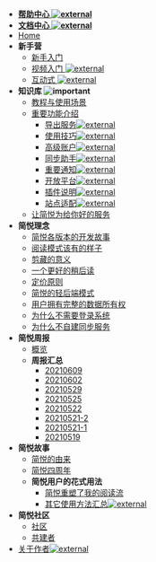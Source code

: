 * [**帮助中心 ![external](https://s2.ax1x.com/2020/02/03/1NqLQg.png)**](https://simpread.pro/help)
* [**文档中心 ![external](https://s2.ax1x.com/2020/02/03/1NqLQg.png)**](https://simpread.pro/docs)
* [Home](Home)
* **新手营**
  * [新手入门](入门指南（-操作指引-）)
  * [视频入门 ![external](https://s2.ax1x.com/2020/02/03/1NqLQg.png)](https://www.bilibili.com/video/BV1JA411L7Ev)
  * [互动式 ![external](https://s2.ax1x.com/2020/02/03/1NqLQg.png)](http://ksria.com/simpread/guide/)
* **知识库 ![important](https://s1.ax1x.com/2020/07/25/UzKr8O.png)**
  * [教程与使用场景](教程与使用场景)
  * [重要功能介绍](分类介绍)
    * [导出服务![external](https://s2.ax1x.com/2020/02/03/1NqLQg.png)](https://github.com/Kenshin/simpread/discussions/categories/服务)
    * [使用技巧![external](https://s2.ax1x.com/2020/02/03/1NqLQg.png)](https://github.com/Kenshin/simpread/discussions/categories/使用技巧)
    * [高级账户![external](https://s2.ax1x.com/2020/02/03/1NqLQg.png)](https://github.com/Kenshin/simpread/discussions/categories/高级账户)
    * [同步助手![external](https://s2.ax1x.com/2020/02/03/1NqLQg.png)](https://github.com/Kenshin/simpread/discussions/categories/同步助手)
    * [重要通知![external](https://s2.ax1x.com/2020/02/03/1NqLQg.png)](https://github.com/Kenshin/simpread/discussions/categories/重要通知)
    * [开放平台![external](https://s2.ax1x.com/2020/02/03/1NqLQg.png)](https://github.com/Kenshin/simpread/discussions/categories/Developer)
    * [插件说明![external](https://s2.ax1x.com/2020/02/03/1NqLQg.png)](https://github.com/Kenshin/simpread/discussions/categories/插件说明)
    * [站点适配![external](https://s2.ax1x.com/2020/02/03/1NqLQg.png)](https://github.com/Kenshin/simpread/discussions/categories/站点适配)
  * [让简悦为给你好的服务](让简悦为给你好的服务)
* **简悦理念**
  * [简悦各版本的开发故事](简悦各版本的开发故事)
  * [阅读模式该有的样子](阅读模式该有的样子)
  * [剪藏的意义](剪藏的意义)
  * [一个更好的稍后读](一个更好的稍后读)
  * [定价原则](定价原则)
  * [简悦的轻后端模式](简悦的轻后端模式)
  * [用户拥有完整的数据所有权](用户拥有完整的数据所有权)
  * [为什么不需要登录系统](为什么不需要登录系统)
  * [为什么不自建同步服务](为什么不自建同步服务)
* **简悦周报**
  * [概览](简悦周报)
  * **周报汇总**
    * [20210609](notice/notice-2.2.0汇总（20210609）)
    * [20210602](notice/notice-2.2.0汇总（20210602）)
    * [20210529](notice/notice-2.2.0汇总（20210529）)
    * [20210525](notice/notice-2.2.0汇总（20210525）)
    * [20210522](notice/notice-2.2.0汇总（20210522）)
    * [20210521-2](notice/notice-2.2.0汇总（20210521-2）)
    * [20210521-1](notice/notice-2.2.0汇总（20210521-1）)
    * [20210519](notice/notice-2.2.0)
* **简悦故事**
  * [简悦的由来](简悦的由来)
  * [简悦四周年](简悦四周年)
  * **简悦用户的花式用法**
    * [简悦重塑了我的阅读流](简悦重塑了我的阅读流)
    * [其它使用方法汇总![external](https://s2.ax1x.com/2020/02/03/1NqLQg.png)](https://github.com/Kenshin/simpread/discussions/2085)
* **简悦社区**
  * [社区](简悦社区)
  * [共建者](社区共建者)
* [关于作者![external](https://s2.ax1x.com/2020/02/03/1NqLQg.png)](https://kenshin.wang/)
